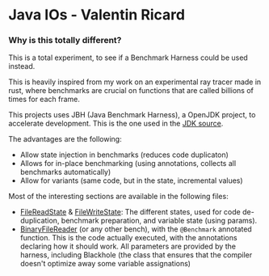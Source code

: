 # Java IOs - Valentin Ricard

### Why is this totally different?
This is a total experiment, to see if a Benchmark Harness could be used instead.

This is heavily inspired from my work on an experimental ray tracer made in rust, where benchmarks are crucial on
functions that are called billions of times for each frame.

This projects uses JBH (Java Benchmark Harness), a OpenJDK project, to accelerate development. This is the one used in
the [JDK source](https://github.com/openjdk/jdk/blob/master/test/micro/org/openjdk/bench/java/io/ByteStreamDecoder.java).

The advantages are the following:
- Allow state injection in benchmarks (reduces code duplicaton)
- Allows for in-place benchmarking (using annotations, collects all benchmarks automatically)
- Allow for variants (same code, but in the state, incremental values)

Most of the interesting sections are available in the following files:
- [FileReadState](./src/main/java/ch/heigvd/dai/bench/FileReadState.java) & [FileWriteState](./src/main/java/ch/heigvd/dai/bench/FileWriteState.java):
    The different states, used for code de-duplication, benchmark preparation, and variable state (using params).
- [BinaryFileReader](./src/main/java/ch/heigvd/dai/binary/BinaryFileReader.java) (or any other bench), with the `@Benchmark` annotated function.
    This is the code actually executed, with the annotations declaring how it should work. All parameters are provided by the harness,
    including Blackhole (the class that ensures that the compiler doesn't optimize away some variable assignations)